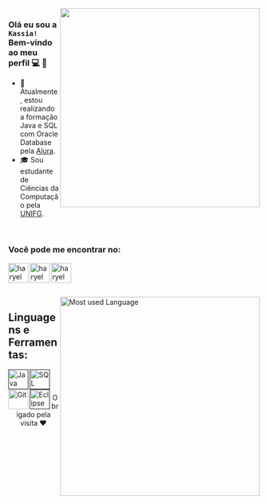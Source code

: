 <img align="right" width="400" src="https://blog.trello.com/hs-fs/hubfs/Trello%20Beginners/spongebob.gif?width=360&name=spongebob.gif" />


### Olá eu sou a `Kassia!` Bem-vindo ao meu perfil 💻 👧


- :rocket: Atualmente, estou realizando a formação Java e SQL com Oracle Database pela [Alura](https://www.alura.com.br).
- :mortar_board: Sou estudante de Ciências da Computação pela [UNIFG](https://unifg.edu.br/).

<br />


### Você pode me encontrar no: 
[<img align="left" alt="haryel gillet ramalho | LinkedIn" width="40px" src="https://cdn3.iconfinder.com/data/icons/free-social-icons/67/linkedin_circle_color-256.png" />][linkedin]
[<img align="left" alt="haryel gillet ramalho | Github" width="40px" src="https://cdn4.iconfinder.com/data/icons/social-media-logos-6/512/71-github-512.png" />][github]
[<img align="left" alt="haryel gillet ramalho | E-mail" width="40px" src="https://cdn2.iconfinder.com/data/icons/social-icons-circular-color/512/gmail-256.png" />][gmail]

<br />
<br />
<br />
<br />


<img align="right" width="400" src="https://github-readme-stats.vercel.app/api/top-langs/?username=KassiaOliveira&layout=compact&theme=algolia" alt="Most used Language" />

## Linguagens e Ferramentas:

<div>
  <a href=""> 
    <img align="left" alt="Java" width="40px" src="https://cdn4.iconfinder.com/data/icons/logos-and-brands/512/181_Java_logo_logos-256.png" /> 
  </a>
  <a href="">
    <img align="left" alt="SQL" width="40px" src="https://cdn1.iconfinder.com/data/icons/hawcons/32/699166-icon-89-document-file-sql-256.png" />
  </a>
  <a src="">
       <img align="left" alt="Git" width="40px" src="https://cdn3.iconfinder.com/data/icons/social-media-2169/24/social_media_social_media_logo_git-256.png" />
    </a>
  <a href="">
    <img align="left" alt="Eclipse" width="40px" src="https://cdn2.iconfinder.com/data/icons/metro-uinvert-dock/256/Eclipse.png" />
  </a>
  
<div/>
  
 <br/><br/>

<div align="center" >
   <p> Obrigado pela visita ❤️</p>
</div>
 
[linkedin]: https://www.linkedin.com/in/kassiaosilva
[github]: https://github.com/KassiaOliveira
[gmail]: mailto:kassiaoliveira998@gmail.com

